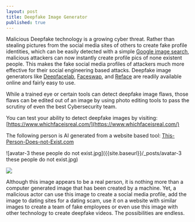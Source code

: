 ```yaml
---
layout: post
title: Deepfake Image Generator
published: true
---
```


Malicious Deepfake technology is a growing cyber threat. Rather than stealing pictures from the social media sites of others to create fake profile identities, which can be easily detected with a simple [Google image search](https://images.google.com/), malicious attackers can now instantly create profile pics of none existent people. This makes the fake social media profiles of attackers much more effective for their social engineering based attacks. Deepfake image generators like [Deepfacelab](https://github.com/iperov/DeepFaceLab), [Faceswap](https://faceswap.dev/), and [Reface](https://hey.reface.ai/) are readily available online and fairly easy to use.  

While a trained eye or certain tools can detect deepfake image flaws, those flaws can be edited out of an image by using photo editing tools to pass the scrutiny of even the best Cybersecurity team. 

You can test your ability to detect deepfake images by visiting: [https://www.whichfaceisreal.com/](https://www.whichfaceisreal.com/)

The following person is AI generated from a website based tool: [This-Person-Does-not-Exist.com](https://this-person-does-not-exist.com/en)

![avatar-3 these people do not exist.jpg]({{site.baseurl}}/_posts/avatar-3 these people do not exist.jpg)

![]({{site.baseurl}}/https://github.com/cybersecintel/cybersecintel.github.io/blob/master/_posts/avatar-3%20these%20people%20do%20not%20exist.jpg)


Although this image appears to be a real person, it is nothing more than a computer generated image that has been created by a machine. Yet, a malicious actor can use this image to create a social media profile, add the image to dating sites for a dating scam, use it on a website with similar images to create a team of fake employees or even use this image with other technology to create deepfake videos. The possibilities are endless.

